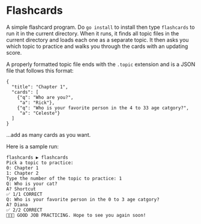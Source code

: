 Flashcards
==========

A simple flashcard program. Do `go install` to install then type
`flashcards` to run it in the current directory. When it runs, it
finds all topic files in the current directory and loads each one
as a separate topic. It then asks you which topic to practice and
walks you through the cards with an updating score.

A properly formatted topic file ends with the `.topic` extension
and is a JSON file that follows this format:

```
{
  "title": "Chapter 1",
  "cards": [
    {"q": "Who are you?",
     "a": "Rick"},
    {"q": "Who is your favorite person in the 4 to 33 age catgory?",
     "a": "Celeste"}
  ]
}
```

...add as many cards as you want.

Here is a sample run:

```
flashcards ▶ flashcards
Pick a topic to practice:
0: Chapter 1
1: Chapter 2
Type the number of the topic to practice: 1
Q: Who is your cat?
A? Shortcut
✅ 1/1 CORRECT
Q: Who is your favorite person in the 0 to 3 age catgory?
A? Diana
✅ 2/2 CORRECT
👏👏👏 GOOD JOB PRACTICING. Hope to see you again soon!
```
